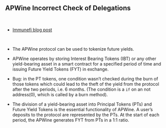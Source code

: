 ## APWine Incorrect Check of Delegations

<br>

* [Immunefi blog post](https://medium.com/immunefi/apwine-incorrect-check-of-delegations-bugfix-review-7e401a49c04f)

<br>

* The APWine protocol can be used to tokenize future yields.

* APWine operates by storing Interest Bearing Tokens (IBT) or any other yield-bearing asset in a smart contract for a specified period of time and issuing Future Yield Tokens (FYT) in exchange.

* Bug: in the PT tokens, one condition wasn’t checked during the burn of those tokens which could lead to the theft of the yield from the protocol after the two periods, i.e. 6 months. (The condition is a `if` on an not address(0), which is called by a burn method).

* The division of a yield-bearing asset into Principal Tokens (PTs) and Future Yield Tokens is the essential functionality of APWine. A user’s deposits to the protocol are represented by the PTs. At the start of each period, the APWine generates FYT from PTs in a 1:1 ratio.
